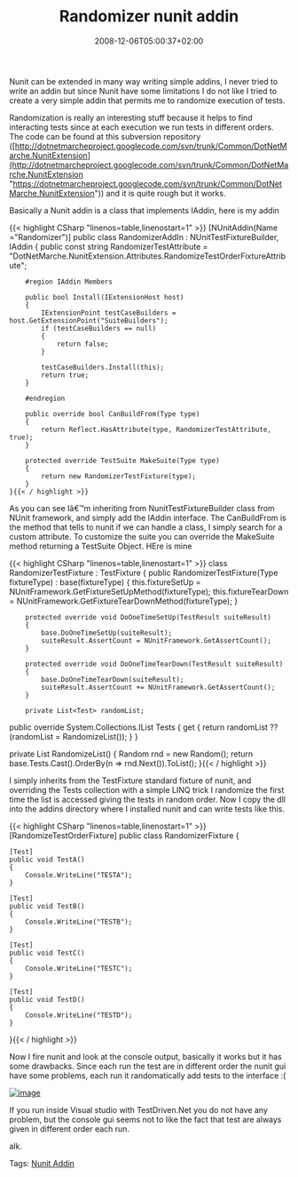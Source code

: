 ﻿---
title: "Randomizer nunit addin"
description: ""
date: 2008-12-06T05:00:37+02:00
draft: false
tags: [Testing]
categories: [Testing]
---
Nunit can be extended in many way writing simple addins, I never tried to write an addin but since Nunit have some limitations I do not like I tried to create a very simple addin that permits me to randomize execution of tests.

Randomization is really an interesting stuff because it helps to find interacting tests since at each execution we run tests in different orders. The code can be found at this subversion repository ([http://dotnetmarcheproject.googlecode.com/svn/trunk/Common/DotNetMarche.NunitExtension](http://dotnetmarcheproject.googlecode.com/svn/trunk/Common/DotNetMarche.NunitExtension "https://dotnetmarcheproject.googlecode.com/svn/trunk/Common/DotNetMarche.NunitExtension")) and it is quite rough but it works.

Basically a Nunit addin is a class that implements IAddin, here is my addin

{{< highlight CSharp "linenos=table,linenostart=1" >}}
    [NUnitAddin(Name ="Randomizer")]
    public class RandomizerAddIn : NUnitTestFixtureBuilder, IAddin 
    {
        public const string RandomizerTestAttribute = "DotNetMarche.NunitExtension.Attributes.RandomizeTestOrderFixtureAttribute";

        #region IAddin Members

        public bool Install(IExtensionHost host)
        {
            IExtensionPoint testCaseBuilders = host.GetExtensionPoint("SuiteBuilders");
            if (testCaseBuilders == null)
            {
                return false;
            }

            testCaseBuilders.Install(this);
            return true;
        }

        #endregion

        public override bool CanBuildFrom(Type type)
        {
            return Reflect.HasAttribute(type, RandomizerTestAttribute, true);
        }

        protected override TestSuite MakeSuite(Type type)
        {
            return new RandomizerTestFixture(type);
        }
    }{{< / highlight >}}

<!-- Code inserted with Steve Dunn's Windows Live Writer Code Formatter Plugin.  http://dunnhq.com -->

As you can see Iâ€™m inheriting from NunitTestFixtureBuilder class from NUnit framework, and simply add the IAddin interface. The CanBuildFrom is the method that tells to nunit if we can handle a class, I simply search for a custom attribute. To customize the suite you can override the MakeSuite method returning a TestSuite Object. HEre is mine

{{< highlight CSharp "linenos=table,linenostart=1" >}}
class RandomizerTestFixture : TestFixture
    {
        public RandomizerTestFixture(Type fixtureType)
            : base(fixtureType)
        {
            this.fixtureSetUp = NUnitFramework.GetFixtureSetUpMethod(fixtureType);
            this.fixtureTearDown = NUnitFramework.GetFixtureTearDownMethod(fixtureType);
        }

        protected override void DoOneTimeSetUp(TestResult suiteResult)
        {
            base.DoOneTimeSetUp(suiteResult);
            suiteResult.AssertCount = NUnitFramework.GetAssertCount(); 
        }

        protected override void DoOneTimeTearDown(TestResult suiteResult)
        {
            base.DoOneTimeTearDown(suiteResult);
            suiteResult.AssertCount += NUnitFramework.GetAssertCount();
        }

        private List<Test> randomList;

public override System.Collections.IList Tests
{
    get
    {
        return randomList ?? (randomList = RandomizeList()); 
    }
}

private List<Test> RandomizeList()
{
    Random rnd = new Random();
    return base.Tests.Cast<Test>().OrderBy(n => rnd.Next()).ToList();
}{{< / highlight >}}

<!-- Code inserted with Steve Dunn's Windows Live Writer Code Formatter Plugin.  http://dunnhq.com -->

I simply inherits from the TestFixture standard fixture of nunit, and overriding the Tests collection with a simple LINQ trick I randomize the first time the list is accessed giving the tests in random order. Now I copy the dll into the addins directory where I installed nunit and can write tests like this.

{{< highlight CSharp "linenos=table,linenostart=1" >}}
[RandomizeTestOrderFixture]
public class RandomizerFixture
{

    [Test]
    public void TestA()
    {
        Console.WriteLine("TESTA");
    }

    [Test]
    public void TestB()
    {
        Console.WriteLine("TESTB");
    }

    [Test]
    public void TestC()
    {
        Console.WriteLine("TESTC");
    }

    [Test]
    public void TestD()
    {
        Console.WriteLine("TESTD");
    }
}{{< / highlight >}}

<!-- Code inserted with Steve Dunn's Windows Live Writer Code Formatter Plugin.  http://dunnhq.com -->

Now I fire nunit and look at the console output, basically it works but it has some drawbacks. Since each run the test are in different order the nunit gui have some problems, each run it randomatically add tests to the interface :(

[![image](https://www.codewrecks.com/blog/wp-content/uploads/2008/12/image-thumb.png "image")](https://www.codewrecks.com/blog/wp-content/uploads/2008/12/image.png)

If you run inside Visual studio with TestDriven.Net you do not have any problem, but the console gui seems not to like the fact that test are always given in different order each run.

alk.

Tags: [Nunit Addin](http://technorati.com/tag/Nunit%20Addin)
